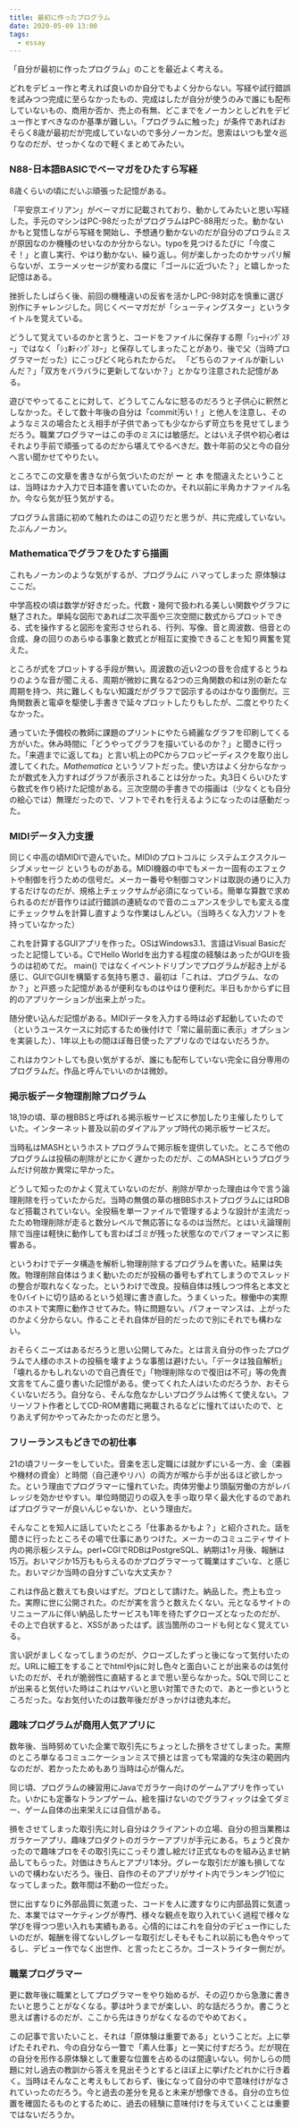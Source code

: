 ```yaml
---
title: 最初に作ったプログラム
date: 2020-05-09 13:00
tags:
  - essay
---
```


「自分が最初に作ったプログラム」のことを最近よく考える。

どれをデビュー作と考えれば良いのか自分でもよく分からない。写経や試行錯誤を試みつつ完成に至らなかったもの、完成はしたが自分が使うのみで誰にも配布していないもの、商用か否か、売上の有無、どこまでをノーカンとしどれをデビュー作とすべきなのか基準が難しい。「プログラムに触った」が条件であればおそらく8歳が最初だが完成していないので多分ノーカンだ。思索はいつも堂々巡りなのだが、せっかくなので軽くまとめてみたい。

### N88-日本語BASICでベーマガをひたすら写経

8歳くらいの頃にだいぶ頑張った記憶がある。

「平安京エイリアン」がベーマガに記載されており、動かしてみたいと思い写経した。手元のマシンはPC-98だったがプログラムはPC-88用だった。動かないかもと覚悟しながら写経を開始し、予想通り動かないのだが自分のプロラムミスが原因なのか機種のせいなのか分からない。typoを見つけるたびに「今度こそ！」と直し実行、やはり動かない、繰り返し。何が楽しかったのかサッパリ解らないが、エラーメッセージが変わる度に「ゴールに近づいた？」と嬉しかった記憶はある。

挫折したしばらく後、前回の機種違いの反省を活かしPC-98対応を慎重に選び別作にチャレンジした。同じくベーマガだが「シューティングスター」というタイトルを覚えている。

どうして覚えているのかと言うと、コードをファイルに保存する際「ｼｭ**ｰ**ﾃｨﾝｸﾞｽﾀｰ」ではなく「ｼｭ**ﾎ**ﾃｨﾝｸﾞｽﾀｰ」と保存してしまったことがあり、後で父（当時プログラマーだった）にこっぴどく叱られたからだ。 「どちらのファイルが新しいんだ？」「双方をバラバラに更新してないか？」とかなり注意された記憶がある。

遊びでやってることに対して、どうしてこんなに怒るのだろうと子供心に釈然としなかった。そして数十年後の自分は「commit汚い！」と他人を注意し、そのようなミスの場合たとえ相手が子供であっても少なからず苛立ちを見せてしまうだろう。職業プログラマーはこの手のミスには敏感だ。とはいえ子供や初心者はそれより手前で頑張ってるのだから堪えてやるべきだ。数十年前の父と今の自分へ言い聞かせてやりたい。

ところでこの文章を書きながら気づいたのだが **ー** と **ホ** を間違えたということは、当時はカナ入力で日本語を書いていたのか。それ以前に半角カナファイル名か。今なら気が狂う気がする。

プログラム言語に初めて触れたのはこの辺りだと思うが、共に完成していない。たぶんノーカン。

### Mathematicaでグラフをひたすら描画

これもノーカンのような気がするが、プログラムに ハマってしまった 原体験はここだ。

中学高校の頃は数学が好きだった。代数・幾何で扱われる美しい関数やグラフに魅了された。単純な図形であれば二次平面や三次空間に数式からプロットできる、式を操作すると図形を変形させられる、行列、写像、音と周波数、倍音との合成、身の回りのあらゆる事象と数式とが相互に変換できることを知り興奮を覚えた。

ところが式をプロットする手段が無い。周波数の近い2つの音を合成するとうねりのような音が聞こえる、周期が微妙に異なる2つの三角関数の和は別の新たな周期を持つ、共に難しくもない知識だがグラフで図示するのはかなり面倒だ。三角関数表と電卓を駆使し手書きで延々プロットしたりもしたが、二度とやりたくなかった。

通っていた予備校の教師に課題のプリントにやたら綺麗なグラフを印刷してくる方がいた。休み時間に「どうやってグラフを描いているのか？」と聞きに行った。「来週までに返してね」と言い机上のPCからフロッピーディスクを取り出し渡してくれた。*Mathematica* というソフトだった。使い方はよく分からなかったが数式を入力すればグラフが表示されることは分かった。丸3日くらいひたすら数式を作り続けた記憶がある。三次空間の手書きでの描画は（少なくとも自分の絵心では）無理だったので、ソフトでそれを行えるようになったのは感動だった。

### MIDIデータ入力支援

同じく中高の頃MIDIで遊んでいた。MIDIのプロトコルに システムエクスクルーシブメッセージ というものがある。MIDI機器の中でもメーカー固有のエフェクトや制御を行うための信号だ。メーカー番号や制御コマンドは取説の通りに入力するだけなのだが、規格上チェックサムが必須になっている。簡単な算数で求められるのだが音作りは試行錯誤の連続なので音のニュアンスを少しでも変える度にチェックサムを計算し直すような作業はしんどい。（当時ろくな入力ソフトを持っていなかった）

これを計算するGUIアプリを作った。OSはWindows3.1、言語はVisual Basicだったと記憶している。CでHello Worldを出力する程度の経験はあったがGUIを扱うのは初めてだ。 main() ではなくイベントドリブンでプログラムが起き上がる感じ、GUIでGUIを構築する気持ち悪さ、最初は「これは、プログラム、なのか？」と戸惑った記憶があるが便利なものはやはり便利だ。半日もかからずに目的のアプリケーションが出来上がった。

随分使い込んだ記憶がある。MIDIデータを入力する時は必ず起動していたので（というユースケースに対応するため後付けで「常に最前面に表示」オプションを実装した）、1年以上もの間ほぼ毎日使ったアプリなのではないだろうか。

これはカウントしても良い気がするが、誰にも配布していない完全に自分専用のプログラムだ。作品と呼んでいいのかは微妙。

### 掲示板データ物理削除プログラム

18,19の頃、草の根BBSと呼ばれる掲示板サービスに参加したり主催したりしていた。インターネット普及以前のダイアルアップ時代の掲示板サービスだ。

当時私はMASHというホストプログラムで掲示板を提供していた。ところで他のプログラムは投稿の削除がとにかく遅かったのだが、このMASHというプログラムだけ何故か異常に早かった。

どうして知ったのかよく覚えていないのだが、削除が早かった理由は今で言う論理削除を行っていたからだ。当時の無償の草の根BBSホストプログラムにはRDBなど搭載されていない。全投稿を単一ファイルで管理するような設計が主流だったため物理削除が走ると数分レベルで無応答になるのは当然だ。とはいえ論理削除で当座は軽快に動作しても言わばゴミが残った状態なのでパフォーマンスに影響ある。

というわけでデータ構造を解析し物理削除するプログラムを書いた。結果は失敗。物理削除自体はうまく動いたのだが投稿の番号もずれてしまうのでスレッドの整合が取れなくなった。というわけで改良。投稿自体は残しつつ件名と本文とを0バイトに切り詰めるという処理に書き直した。うまくいった。稼働中の実際のホストで実際に動作させてみた。特に問題ない。パフォーマンスは、上がったのかよく分からない。作ることそれ自体が目的だったので別にそれでも構わない。

おそらくニーズはあるだろうと思い公開してみた。とは言え自分の作ったプログラムで人様のホストの投稿を壊すような事態は避けたい。「データは独自解析」「壊れるかもしれないので自己責任で」「物理削除なので復旧は不可」等の免責文言をてんこ盛り書いた記憶がある。使ってくれた人はいたのだろうか、おそらくいないだろう。自分なら、そんな危なかしいプログラムは怖くて使えない。フリーソフト作者としてCD-ROM書籍に掲載されるなどに憧れてはいたので、とりあえず何かやってみたかったのだと思う。

### フリーランスもどきでの初仕事

21の頃フリーターをしていた。音楽を志し定職には就かずにいる一方、金（楽器や機材の資金）と時間（自己連やリハ）の両方が喉から手が出るほど欲しかった。という理由でプログラマーに憧れていた。肉体労働より頭脳労働の方がレバレッジを効かせやすい。単位時間辺りの収入を手っ取り早く最大化するのであればプログラマーが良いんじゃないか、という理由だ。

そんなことを知人に話していたところ「仕事あるかもよ？」と紹介された。話を聞きに行ったところその場で仕事にありつけた。メーカーのコミュニティサイト内の掲示板システム。perl+CGIでRDBはPostgreSQL、納期は1ヶ月後、報酬は15万。おいマジか15万ももらえるのかプログラマーって職業はすごいな、と感じた。おいマジか当時の自分すごいな大丈夫か？

これは作品と数えても良いはずだ。プロとして請けた。納品した。売上も立った。実際に世に公開された。のだが実を言うと数えたくない。元となるサイトのリニューアルに伴い納品したサービスも1年を待たずクローズとなったのだが、その上で白状すると、XSSがあったはず。該当箇所のコードも何となく覚えている。

言い訳がましくなってしまうのだが、クローズしたずっと後になって気付いたのだ。URLに細工をすることでhtmlやjsに対し色々と面白いことが出来るのは気付いたのだが、それが脆弱性に直結するとまで思い至らなかった。SQLで同じことが出来ると気付いた時はこれはヤバいと思い対策できたので、あと一歩というところだった。なお気付いたのは数年後だがきっかけは徳丸本だ。

### 趣味プログラムが商用人気アプリに

数年後、当時努めていた企業で取引先にちょっとした損をさせてしまった。実際のところ単なるコミュニケーションミスで損とは言っても常識的な失注の範囲内なのだが、若かったためもあり当時は心が傷んだ。

同じ頃、プログラムの練習用にJavaでガラケー向けのゲームアプリを作っていた。いかにも定番なトランプゲーム、絵を描けないのでグラフィックは全てダミー、ゲーム自体の出来栄えには自信がある。

損をさせてしまった取引先に対し自分はクライアントの立場、自分の担当業務はガラケーアプリ、趣味プロダクトのガラケーアプリが手元にある。ちょうど良かったので趣味プロをその取引先にこっそり渡し絵だけ正式なものを組み込ませ納品してもらった。対価はきちんとアプリ1本分。グレーな取引だが誰も損してないので構わないだろう。後日、自作のそのアプリがサイト内でランキング1位になってしまった。数年間は不動の一位だった。

世に出すなりに外部品質に気遣った、コードを人に渡すなりに内部品質に気遣った、本業ではマーケティングが専門、様々な観点を取り入れていく過程で様々な学びを得つつ思い入れも実績もある。心情的にはこれを自分のデビュー作にしたいのだが、報酬を得てないしグレーな取引だしそもそもこれ以前にも色々やってるし、デビュー作でなく出世作、と言ったところか。ゴーストライター側だが。

### 職業プログラマー

更に数年後に職業としてプログラマーをやり始めるが、その辺りから急激に書きたいと思うことがなくなる。夢は叶うまでが楽しい、的な話だろうか。書こうと思えば書けるのだが、ここから先はきりがなくなるのでやめておく。

この記事で言いたいこと、それは「原体験は重要である」ということだ。上に挙げたそれぞれ、今の自分なら一瞥で「素人仕事」と一笑に付すだろう。だが現在の自分を形作る原体験として重要な位置を占めるのは間違いない。何かしらの問題に対し過去の教訓から答えを見出そうとするとほぼ上に挙げたどれかに行き着く。当時はそんなこと考えもしておらず、後になって自分の中で意味付けがなされていったのだろう。今と過去の差分を見ると未来が想像できる。自分の立ち位置を確固たるものとするために、過去の経験に意味付けを与えていくことは重要ではないだろうか。
